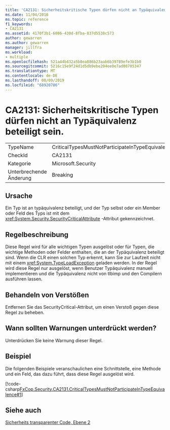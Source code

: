 ```yaml
---
title: 'CA2131: Sicherheitskritische Typen dürfen nicht an Typäquivalenz beteiligt sein.'
ms.date: 11/04/2016
ms.topic: reference
f1_keywords:
- CA2131
ms.assetid: 4170f3b1-6086-430d-8fba-837d5538c573
author: gewarren
ms.author: gewarren
manager: jillfra
ms.workload:
- multiple
ms.openlocfilehash: 521a44b432a5b8ea886b23aab6b39789efe3b1b0
ms.sourcegitcommit: 5216c15e9f24d1d5db9ebe204ee0e7ad08705347
ms.translationtype: MT
ms.contentlocale: de-DE
ms.lasthandoff: 08/09/2019
ms.locfileid: "68920706"
---
```

# <a name="ca2131-security-critical-types-may-not-participate-in-type-equivalence"></a>CA2131: Sicherheitskritische Typen dürfen nicht an Typäquivalenz beteiligt sein.

|||
|-|-|
|TypeName|CriticalTypesMustNotParticipateInTypeEquivalence|
|CheckId|CA2131|
|Kategorie|Microsoft.Security|
|Unterbrechende Änderung|Breaking|

## <a name="cause"></a>Ursache
Ein Typ ist an typäquivalenz beteiligt, und der Typ selbst oder ein Member oder Feld des Typs ist mit dem <xref:System.Security.SecurityCriticalAttribute> -Attribut gekennzeichnet.

## <a name="rule-description"></a>Regelbeschreibung
Diese Regel wird für alle wichtigen Typen ausgelöst oder für Typen, die wichtige Methoden oder Felder enthalten, die an der Typäquivalenz beteiligt sind. Wenn die CLR einen solchen Typ erkennt, kann Sie zur Laufzeit nicht mit einem <xref:System.TypeLoadException> geladen werden. In der Regel wird diese Regel nur ausgelöst, wenn Benutzer Typäquivalenz manuell implementieren und die Typäquivalenz nicht von tlbimp und den Compilern ausführen lassen.

## <a name="how-to-fix-violations"></a>Behandeln von Verstößen
Entfernen Sie das SecurityCritical-Attribut, um einen Verstoß gegen diese Regel zu beheben.

## <a name="when-to-suppress-warnings"></a>Wann sollten Warnungen unterdrückt werden?
Unterdrücken Sie keine Warnung dieser Regel.

## <a name="example"></a>Beispiel
Die folgenden Beispiele veranschaulichen eine Schnittstelle, eine Methode und ein Feld, das dazu führt, dass diese Regel ausgelöst wird.

[!code-csharp[FxCop.Security.CA2131.CriticalTypesMustNotParticipateInTypeEquivalence#1](../code-quality/codesnippet/CSharp/ca2131-security-critical-types-may-not-participate-in-type-equivalence_1.cs)]

## <a name="see-also"></a>Siehe auch
[Sicherheits transparenter Code, Ebene 2](/dotnet/framework/misc/security-transparent-code-level-2)